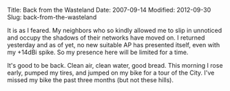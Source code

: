 Title: Back from the Wasteland
Date: 2007-09-14
Modified: 2012-09-30
Slug: back-from-the-wasteland

It is as I feared. My neighbors who so kindly allowed me to slip in unnoticed and occupy the shadows of their networks have moved on. I returned yesterday and as of yet, no new suitable AP has presented itself, even with my +14dBi spike. So my presence here will be limited for a time.

It's good to be back. Clean air, clean water, good bread. This morning I rose early, pumped my tires, and jumped on my bike for a tour of the City. I've missed my bike the past three months (but not these hills).

